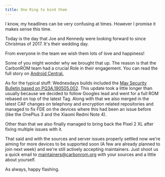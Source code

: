 ```yaml
---
title: One Ring to bind them
---
```


I know, my headlines can be very confusing at times. However I promise it makes sense this time.

Today is the day that Joe and Kennedy were looking forward to since Christmas of 2017.
It's their wedding day.

From everyone in the team we wish them lots of love and happiness!

Some of you might wonder why we brought that up. The reason is that the CarbonROM team had a crucial Role in their engagement. You can read the full story on [Android Central.](https://www.androidcentral.com/how-i-proposed-my-girlfriend-using-android)


As for the typical stuff: Wednesdays  builds included the [May Security Bulletin based on PQ3A.190505.002](https://source.android.com/security/bulletin/2019-05-01.html). This update took a little longer than usually because we decided to follow Googles lead and went for a full ROM rebased on top of the latest Tag. Along with that we also merged in the latest CAF changes on telephony and encryption related repositories and managed to fix FDE on the devices where this had been an issue before (like the OnePlus 3 and the Xiaomi Redmi Note 4).

Other than that we also finally managed to bring back the Pixel 2 XL after fixing multiple issues with it.

That said and with the sources and server issues properly settled now we're aiming for more devices to be supported soon (A few are already planned to join next week) and we're still actively accepting maintainers. Just shoot us a quick email to maintainers@carbonrom.org with your sources and a little about yourself.

As always, happy flashing.